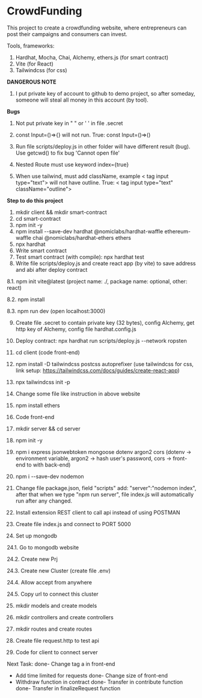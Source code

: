 # CrowdFunding

This project to create a crowdfunding website, where entrepreneurs can post their campaigns and consumers can invest.

Tools, frameworks:
1. Hardhat, Mocha, Chai, Alchemy, ethers.js (for smart contract)
2. Vite (for React)
3. Tailwindcss (for css)

**DANGEROUS NOTE**
1. I put private key of account to github to demo project, so after someday, someone will steal all money in this account (by tool).

**Bugs**

1. Not put private key in " " or ' ' in file .secret

2. const Input=()=>{} will not run. True: const Input=()=>() 

3. Run file scripts/deploy.js in other folder will have different result (bug). Use getcwd() to fix bug 'Cannot open file'

4. Nested Route must use keyword index={true}

5. When use tailwind, must add className, example < tag input type="text"> will not have outline. True: < tag input type="text" className="outline">

**Step to do this project**
1. mkdir client && mkdir smart-contract
2. cd smart-contract
3. npm init -y
4. npm install --save-dev hardhat @nomiclabs/hardhat-waffle ethereum-waffle chai @nomiclabs/hardhat-ethers ethers
5. npx hardhat
6. Write smart contract
7. Test smart contract (with compile): npx hardhat test
8. Write file scripts/deploy.js and create react app (by vite) to save address and abi after deploy contract

8.1. npm init vite@latest (project name: ./, package name: optional, other: react)

8.2. npm install

8.3. npm run dev (open localhost:3000)

9. Create file .secret to contain private key (32 bytes), config Alchemy, get http key of Alchemy, config file hardhat.config.js
10. Deploy contract: npx hardhat run scripts/deploy.js --network ropsten

11. cd client (code front-end)
12. npm install -D tailwindcss postcss autoprefixer (use tailwindcss for css, link setup: https://tailwindcss.com/docs/guides/create-react-app)
13. npx tailwindcss init -p
14. Change some file like instruction in above website
15. npm install ethers
16. Code front-end
17. mkdir server && cd server
18. npm init -y
19. npm i express jsonwebtoken mongoose dotenv argon2 cors (dotenv -> environment variable, argon2 -> hash user's password, cors -> front-end to with back-end)
20. npm i --save-dev nodemon
21. Change file package.json, field "scripts" add: "server":"nodemon index", after that when we type "npm run server", file index.js will automatically run after any changed.
22. Install extension REST client to call api instead of using POSTMAN
23. Create file index.js and connect to PORT 5000
24. Set up mongodb

24.1. Go to mongodb website

24.2. Create new Prj

24.3. Create new Cluster (create file .env)

24.4. Allow accept from anywhere

24.5. Copy url to connect this cluster

25. mkdir models and create models
26. mkdir controllers and create controllers
27. mkdir routes and create routes
28. Create file request.http to test api

29. Code for client to connect server

Next Task:
done- Change tag a in front-end
- Add time limited for requests
done- Change size of front-end
- Withdraw function in contract
done- Transfer in contribute function
done- Transfer in finalizeRequest function

